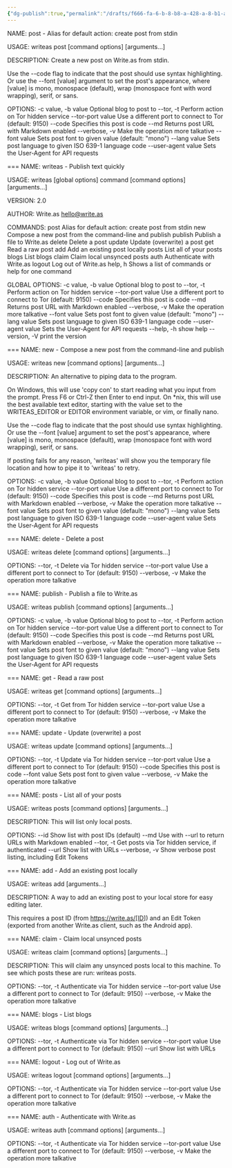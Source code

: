 ```yaml
---
{"dg-publish":true,"permalink":"/drafts/f666-fa-6-b-8-b8-a-428-a-8-b1-a-4004174769-b6/","dgHomeLink":true,"dgPassFrontmatter":false}
---
```



NAME:
   post - Alias for default action: create post from stdin

USAGE:
   writeas post [command options] [arguments...]

DESCRIPTION:
   Create a new post on Write.as from stdin.

   Use the --code flag to indicate that the post should use syntax 
   highlighting. Or use the --font [value] argument to set the post's 
   appearance, where [value] is mono, monospace (default), wrap (monospace 
   font with word wrapping), serif, or sans.

OPTIONS:
   -c value, -b value  Optional blog to post to
   --tor, -t           Perform action on Tor hidden service
   --tor-port value    Use a different port to connect to Tor (default: 9150)
   --code              Specifies this post is code
   --md                Returns post URL with Markdown enabled
   --verbose, -v       Make the operation more talkative
   --font value        Sets post font to given value (default: "mono")
   --lang value        Sets post language to given ISO 639-1 language code
   --user-agent value  Sets the User-Agent for API requests
   

===
NAME:
   writeas - Publish text quickly

USAGE:
   writeas [global options] command [command options] [arguments...]

VERSION:
   2.0

AUTHOR:
   Write.as <hello@write.as>

COMMANDS:
     post     Alias for default action: create post from stdin
     new      Compose a new post from the command-line and publish
     publish  Publish a file to Write.as
     delete   Delete a post
     update   Update (overwrite) a post
     get      Read a raw post
     add      Add an existing post locally
     posts    List all of your posts
     blogs    List blogs
     claim    Claim local unsynced posts
     auth     Authenticate with Write.as
     logout   Log out of Write.as
     help, h  Shows a list of commands or help for one command

GLOBAL OPTIONS:
   -c value, -b value  Optional blog to post to
   --tor, -t           Perform action on Tor hidden service
   --tor-port value    Use a different port to connect to Tor (default: 9150)
   --code              Specifies this post is code
   --md                Returns post URL with Markdown enabled
   --verbose, -v       Make the operation more talkative
   --font value        Sets post font to given value (default: "mono")
   --lang value        Sets post language to given ISO 639-1 language code
   --user-agent value  Sets the User-Agent for API requests
   --help, -h          show help
   --version, -V       print the version

===
NAME:
   new - Compose a new post from the command-line and publish

USAGE:
   writeas new [command options] [arguments...]

DESCRIPTION:
   An alternative to piping data to the program.

   On Windows, this will use 'copy con' to start reading what you input from the
   prompt. Press F6 or Ctrl-Z then Enter to end input.
   On *nix, this will use the best available text editor, starting with the 
   value set to the WRITEAS_EDITOR or EDITOR environment variable, or vim, or
   finally nano.

   Use the --code flag to indicate that the post should use syntax 
   highlighting. Or use the --font [value] argument to set the post's 
   appearance, where [value] is mono, monospace (default), wrap (monospace 
   font with word wrapping), serif, or sans.
   
   If posting fails for any reason, 'writeas' will show you the temporary file
   location and how to pipe it to 'writeas' to retry.

OPTIONS:
   -c value, -b value  Optional blog to post to
   --tor, -t           Perform action on Tor hidden service
   --tor-port value    Use a different port to connect to Tor (default: 9150)
   --code              Specifies this post is code
   --md                Returns post URL with Markdown enabled
   --verbose, -v       Make the operation more talkative
   --font value        Sets post font to given value (default: "mono")
   --lang value        Sets post language to given ISO 639-1 language code
   --user-agent value  Sets the User-Agent for API requests
   

===
NAME:
   delete - Delete a post

USAGE:
   writeas delete [command options] [arguments...]

OPTIONS:
   --tor, -t         Delete via Tor hidden service
   --tor-port value  Use a different port to connect to Tor (default: 9150)
   --verbose, -v     Make the operation more talkative
   

===
NAME:
   publish - Publish a file to Write.as

USAGE:
   writeas publish [command options] [arguments...]

OPTIONS:
   -c value, -b value  Optional blog to post to
   --tor, -t           Perform action on Tor hidden service
   --tor-port value    Use a different port to connect to Tor (default: 9150)
   --code              Specifies this post is code
   --md                Returns post URL with Markdown enabled
   --verbose, -v       Make the operation more talkative
   --font value        Sets post font to given value (default: "mono")
   --lang value        Sets post language to given ISO 639-1 language code
   --user-agent value  Sets the User-Agent for API requests
   

===
NAME:
   get - Read a raw post

USAGE:
   writeas get [command options] [arguments...]

OPTIONS:
   --tor, -t         Get from Tor hidden service
   --tor-port value  Use a different port to connect to Tor (default: 9150)
   --verbose, -v     Make the operation more talkative
   

===
NAME:
   update - Update (overwrite) a post

USAGE:
   writeas update [command options] [arguments...]

OPTIONS:
   --tor, -t         Update via Tor hidden service
   --tor-port value  Use a different port to connect to Tor (default: 9150)
   --code            Specifies this post is code
   --font value      Sets post font to given value
   --verbose, -v     Make the operation more talkative
   

===
NAME:
   posts - List all of your posts

USAGE:
   writeas posts [command options] [arguments...]

DESCRIPTION:
   This will list only local posts.

OPTIONS:
   --id           Show list with post IDs (default)
   --md           Use with --url to return URLs with Markdown enabled
   --tor, -t      Get posts via Tor hidden service, if authenticated
   --url          Show list with URLs
   --verbose, -v  Show verbose post listing, including Edit Tokens
   

===
NAME:
   add - Add an existing post locally

USAGE:
   writeas add [arguments...]

DESCRIPTION:
   A way to add an existing post to your local store for easy editing later.
      
   This requires a post ID (from https://write.as/[ID]) and an Edit Token
   (exported from another Write.as client, such as the Android app).


===
NAME:
   claim - Claim local unsynced posts

USAGE:
   writeas claim [command options] [arguments...]

DESCRIPTION:
   This will claim any unsynced posts local to this machine. To see which posts these are run: writeas posts.

OPTIONS:
   --tor, -t         Authenticate via Tor hidden service
   --tor-port value  Use a different port to connect to Tor (default: 9150)
   --verbose, -v     Make the operation more talkative
   

===
NAME:
   blogs - List blogs

USAGE:
   writeas blogs [command options] [arguments...]

OPTIONS:
   --tor, -t         Authenticate via Tor hidden service
   --tor-port value  Use a different port to connect to Tor (default: 9150)
   --url             Show list with URLs
   

===
NAME:
   logout - Log out of Write.as

USAGE:
   writeas logout [command options] [arguments...]

OPTIONS:
   --tor, -t         Authenticate via Tor hidden service
   --tor-port value  Use a different port to connect to Tor (default: 9150)
   --verbose, -v     Make the operation more talkative
   

===
NAME:
   auth - Authenticate with Write.as

USAGE:
   writeas auth [command options] [arguments...]

OPTIONS:
   --tor, -t         Authenticate via Tor hidden service
   --tor-port value  Use a different port to connect to Tor (default: 9150)
   --verbose, -v     Make the operation more talkative
   

